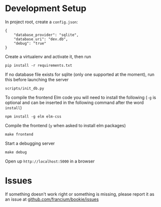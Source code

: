 # Development Setup

In project root, create a `config.json`:

    {
        "database_provider": "sqlite",
        "database_uri": "dev.db",
        "debug": "true"
    }

Create a virtualenv and activate it, then run

    pip install -r requirements.txt

If no database file exists for sqlite (only one supported at the moment), run
this before launching the server

    scripts/init_db.py
    
To compile the frontend Elm code you will need to install the following (`-g` is optional and can be inserted in the following command after the word `install`)

    npm install -g elm elm-css
    
Compile the frontend (`y` when asked to install elm packages)

    make frontend
    
Start a debugging server

    make debug
    
Open up `http://localhost:5000` in a browser
    
# Issues

If something doesn't work right or something is missing, please report it as an
issue at [github.com/francium/bookie/issues](github.com/francium/bookie/issues)
